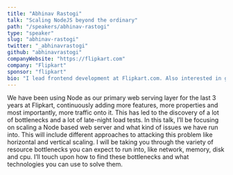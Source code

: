 ```yaml
---
title: "Abhinav Rastogi"
talk: "Scaling NodeJS beyond the ordinary"
path: "/speakers/abhinav-rastogi"
type: "speaker"
slug: "abhinav-rastogi"
twitter: "_abhinavrastogi"
github: "abhinavrastogi"
companyWebsite: "https://flipkart.com"
company: "Flipkart"
sponsor: "flipkart"
bio: "I lead frontend development at Flipkart.com. Also interested in game dev, music and space stuff!"
---
```


<p>We have been using Node as our primary web serving layer for the last 3 years at Flipkart, continuously adding more features, more properties and most importantly, more traffic onto it. This has led to the discovery of a lot of bottlenecks and a lot of late-night load tests. In this talk, I’ll be focusing on scaling a Node based web server and what kind of issues we have run into. This will include different approaches to attacking this problem like horizontal and vertical scaling. I will be taking you through the variety of resource bottlenecks you can expect to run into, like network, memory, disk and cpu. I’ll touch upon how to find these bottlenecks and what technologies you can use to solve them.</p>